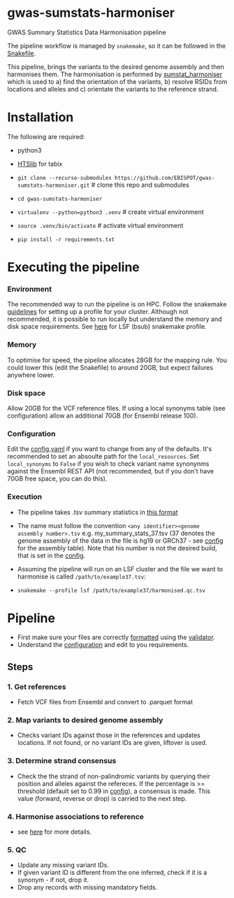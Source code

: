# gwas-sumstats-harmoniser
GWAS Summary Statistics Data Harmonisation pipeline

The pipeline workflow is managed by `snakemake`, so it can be followed in the [Snakefile](Snakefile). 

This pipeline, brings the variants to the desired genome assembly and then harmonises them. The harmonisation is performed by [sumstat_harmoniser](https://github.com/opentargets/sumstat_harmoniser) which is used to a) find the orientation of the variants, b) resolve RSIDs from locations and alleles and c) orientate the variants to the reference strand.

# Installation

The following are required:

- python3
- [HTSlib](http://www.htslib.org/download/) for tabix

- `git clone --recurse-submodules https://github.com/EBISPOT/gwas-sumstats-harmoniser.git` # clone this repo and submodules
- `cd gwas-sumstats-harmoniser`
- `virtualenv --python=python3 .venv` # create virtual environment
- `source .venv/bin/activate` # activate virtual environment
- `pip install -r requirements.txt`

# Executing the pipeline

### Environment
The recommended way to run the pipeline is on HPC. Follow the snakemake [guidelines](https://snakemake.readthedocs.io/en/stable/executing/cli.html#profiles) for setting up a profile for your cluster. Although not recommended, it is possible to run locally but understand the memory and disk space requirements. See [here](https://github.com/Snakemake-Profiles/snakemake-lsf) for LSF (bsub) snakemake profile.

### Memory
To optimise for speed, the pipeline allocates 28GB for the mapping rule. You could lower this (edit the Snakefile) to around 20GB, but expect failures anywhere lower.

### Disk space
Allow 20GB for the VCF reference files. If using a local synonyms table (see configuration) allow an additional 70GB (for Ensembl release 100).

### Configuration
Edit the [config.yaml](config.yaml) if you want to change from any of the defaults. It's recommended to set an absoulte path for the `local_resources`. Set `local_synonyms` to `False` if you wish to check variant name synonynms against the Ensembl REST API (not recommended, but if you don't have 70GB free space, you can do this).

### Execution
- The pipeline takes .tsv summary statistics in [this format](https://www.ebi.ac.uk/gwas/docs/methods/summary-statistics)
- The name must follow the convention `<any identifier><genome assembly number>.tsv` e.g. my_summary_stats_37.tsv (37 denotes the genome assembly of the data in the file is hg19 or GRCh37 - see [config](config.yaml) for the assembly table). Note that his number is not the desired build, that is set in the [config](config.yaml).

- Assuming the pipeline will run on an LSF cluster and the file we want to harmonise is called `/path/to/example37.tsv`:
- `snakemake --profile lsf /path/to/example37/harmonised.qc.tsv`

# Pipeline 
- First make sure your files are correctly [formatted](https://www.ebi.ac.uk/gwas/docs/methods/summary-statistics) using the [validator](https://github.com/EBISPOT/gwas-sumstats-validator). 
- Understand the [configuration](config.yaml) and edit to you requirements.
## Steps
### 1. Get references
- Fetch VCF files from Ensembl and convert to .parquet format
### 2. Map variants to desired genome assembly
- Checks variant IDs against those in the references and updates locations. If not found, or no variant IDs are given, liftover is used.
### 3. Determine strand consensus
- Check the the strand of non-palindromic variants by querying their position and alleles against the refereces. If the percentage is >= threshold (default set to 0.99 in [config](config.yaml)), a consensus is made. This value (forward, reverse or drop) is carried to the next step.
### 4. Harmonise associations to reference
- see [here](https://github.com/opentargets/sumstat_harmoniser) for more details.
### 5. QC
- Update any missing variant IDs.
- If given variant ID is different from the one inferred, check if it is a synonym - if not, drop it.
- Drop any records with missing mandatory fields.





